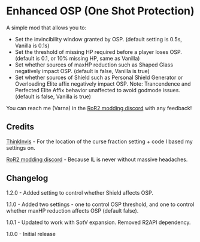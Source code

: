 # Enhanced OSP (One Shot Protection)

A simple mod that allows you to:

- Set the invincibility window granted by OSP. (default setting is 0.5s, Vanilla is 0.1s)
- Set the threshold of missing HP required before a player loses OSP. (default is 0.1, or 10% missing HP, same as Vanilla)
- Set whether sources of maxHP reduction such as Shaped Glass negatively impact OSP. (default is false, Vanilla is true)
- Set whether sources of Shield such as Personal Shield Generator or Overloading Elite affix negatively impact OSP. Note: Trancendence and Perfected Elite Affix behavior unaffected to avoid godmode issues. (default is false, Vanilla is true)

You can reach me (Varna) in the [RoR2 modding discord](https://discord.gg/5MbXZvd) with any feedback!

## Credits

[ThinkInvis](https://github.com/ThinkInvis/RoR2-TinkersSatchel) - For the location of the curse fraction setting + code I based my settings on.

[RoR2 modding discord](https://discord.gg/5MbXZvd) - Because IL is never without massive headaches.

## Changelog

1.2.0 - Added setting to control whether Shield affects OSP.

1.1.0 - Added two settings - one to control OSP threshold, and one to control whether maxHP reduction affects OSP (default false).

1.0.1 - Updated to work with SotV expansion. Removed R2API dependency.

1.0.0 - Initial release